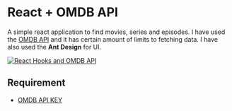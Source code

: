 # React + OMDB API

A simple react application to find movies, series and episodes. I have used the [OMDB API](http://www.omdbapi.com) and it has certain amount of limits to fetching data. I have also used the **Ant Design** for UI.

[![React Hooks and OMDB API](https://i9.ytimg.com/vi/ytiCTsHanBM/mq1.jpg?sqp=CNvbqu0F&rs=AOn4CLDrp9szYNsGO1c6gsxerqtzLgvgLQ)](https://youtu.be/ytiCTsHanBM)

## Requirement
- [OMDB API KEY](http://www.omdbapi.com)
